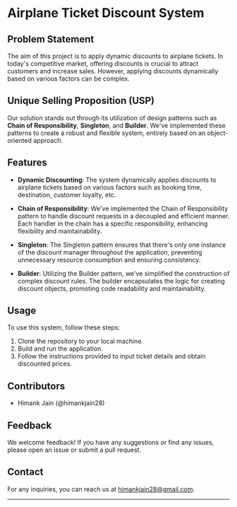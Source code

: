 # Airplane Ticket Discount System

## Problem Statement

The aim of this project is to apply dynamic discounts to airplane tickets. In today's competitive market, offering discounts is crucial to attract customers and increase sales. However, applying discounts dynamically based on various factors can be complex.

## Unique Selling Proposition (USP)

Our solution stands out through its utilization of design patterns such as **Chain of Responsibility**, **Singleton**, and **Builder**. We've implemented these patterns to create a robust and flexible system, entirely based on an object-oriented approach.

## Features

- **Dynamic Discounting**: The system dynamically applies discounts to airplane tickets based on various factors such as booking time, destination, customer loyalty, etc.
  
- **Chain of Responsibility**: We've implemented the Chain of Responsibility pattern to handle discount requests in a decoupled and efficient manner. Each handler in the chain has a specific responsibility, enhancing flexibility and maintainability.
  
- **Singleton**: The Singleton pattern ensures that there's only one instance of the discount manager throughout the application, preventing unnecessary resource consumption and ensuring consistency.
  
- **Builder**: Utilizing the Builder pattern, we've simplified the construction of complex discount rules. The builder encapsulates the logic for creating discount objects, promoting code readability and maintainability.

## Usage

To use this system, follow these steps:

1. Clone the repository to your local machine.
2. Build and run the application.
3. Follow the instructions provided to input ticket details and obtain discounted prices.

## Contributors

- Himank Jain (@himankjain28)


## Feedback

We welcome feedback! If you have any suggestions or find any issues, please open an issue or submit a pull request.

## Contact

For any inquiries, you can reach us at [himankjain28@gmail.com](mailto:himankjain28@gmail.com).

---

